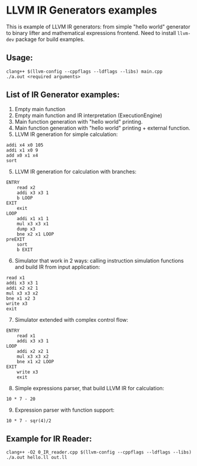 # LLVM IR Generators examples
This is example of LLVM IR generators: from simple "hello world" generator to binary lifter and mathematical expressions frontend. Need to install `llvm-dev` package for build examples.

## Usage:
```
clang++ $(llvm-config --cppflags --ldflags --libs) main.cpp
./a.out <required arguments>
```

## List of IR Generator examples:
1. Empty main function
2. Empty main function and IR interpretation (ExecutionEngine)
3. Main function generation with "hello world" printing.
4. Main function generation with "hello world" printing + external function.
4. LLVM IR generation for simple calculation:
```
addi x4 x0 105
addi x1 x0 9
add x0 x1 x4
sort
```
5. LLVM IR generation for calculation with branches:
```
ENTRY
    read x2
    addi x3 x3 1
    b LOOP
EXIT
    exit
LOOP
    addi x1 x1 1
    mul x3 x3 x1
    dump x3
    bne x2 x1 LOOP
preEXIT
    sort
    b EXIT
```
6. Simulator that work in 2 ways: calling instruction simulation functions and build IR from input application:
```
read x1
addi x3 x3 1
addi x2 x2 1
mul x3 x3 x2
bne x1 x2 3
write x3
exit
```
7. Simulator extended with complex control flow:
```
ENTRY
    read x1
    addi x3 x3 1
LOOP
    addi x2 x2 1
    mul x3 x3 x2
    bne x1 x2 LOOP
EXIT
    write x3
    exit
```
8. Simple expressions parser, that build LLVM IR for calculation:
```
10 * 7 - 20 
```
9. Expression parser with function support:
```
10 * 7 - sqr(4)/2
```

## Example for IR Reader:
```
clang++ -O2 0_IR_reader.cpp $(llvm-config --cppflags --ldflags --libs)
./a.out hello.ll out.ll
```
